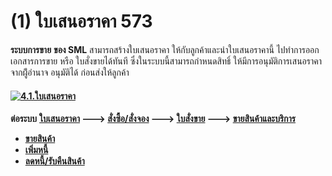 # (1)    ใบเสนอราคา   573

**ระบบการขาย** **ของ SML** สามารถสร้างใบเสนอราคา
ให้กับลูกค้าและนำใบเสนอราคานี้ ไปทำการออกเอกสารการขาย หรือ ใบสั่งขายได้ทันที
ซึ่งในระบบนี้สามารถกำหนดสิทธิ์ ให้มีการอนุมัติการเสนอราคาจากผู้ีอำนาจ
อนุมัติได้ ก่อนส่งให้ลูกค้า

#### [![4.1.ใบเสนอราคา](/images/4.1.ใบเสนอราคา.jpg)](/images/4.1.ใบเสนอราคา.jpg)

**ต่อระบบ** **[ใบเสนอราคา](http://www.smlaccount.com/manual/?page_id=573)
\---> [สั่งซื้อ/สั่งจอง](http://www.smlaccount.com/manual/?page_id=577) \--->
[ใบสั่งขาย](http://www.smlaccount.com/manual/?page_id=581) \--->
[ขายสินค้าและบริการ ](http://www.smlaccount.com/manual/?page_id=593)**

  * **[ขายสินค้า](http://www.smlaccount.com/manual/?page_id=597)**
  * **[เพิ่มหนี้](http://www.smlaccount.com/manual/?page_id=601)**
  * **[ลดหนี้/รับคืนสินค้า](http://www.smlaccount.com/manual/?page_id=605)**

